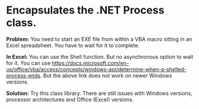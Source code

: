 # Encapsulates the .NET Process class.

__Problem:__
You need to start an EXE file from within a VBA macro sitting in an Excel spreadsheet.
You have to wait for it to complete.

__In Excel:__
You can use the Shell function. But no asynchronous option to wait for it.
You can use https://docs.microsoft.com/en-us/office/vba/access/concepts/windows-api/determine-when-a-shelled-process-ends.
But the above link does not work on newer Windows versions.

__Solution:__
Try this class library.
There are still issues with Windows versions, processor architectures and Office (Excel) versions.
